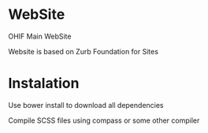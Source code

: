 # WebSite
OHIF Main WebSite

Website is based on Zurb Foundation for Sites

# Instalation

Use bower install to download all dependencies

Compile SCSS files using compass or some other compiler
